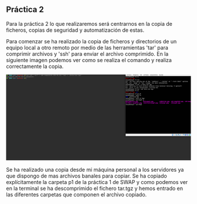 ## Práctica 2
Para la práctica 2 lo que realizaremos será centrarnos en la copia de ficheros, copias de seguridad y automatización de estas.

Para comenzar se ha realizado la copia de ficheros y directorios de un equipo local a otro remoto por medio de las herramientas 'tar' para comprimir archivos y 'ssh' para enviar el archivo comprimido. En la siguiente imagen podemos ver como se realiza el comando y realiza correctamente la copia.

![Tar y envío por ssh](Img/creacionRemotaSSH.png "tar y ssh")

Se ha realizado una copia desde mi máquina personal a los servidores ya que dispongo de mas archivos banales para copiar. Se ha copiado explícitamente la carpeta p1 de la práctica 1 de SWAP y como podemos ver en la terminal se ha descomprimido el fichero tar.tgz y hemos entrado en las diferentes carpetas que componen el archivo copiado.
